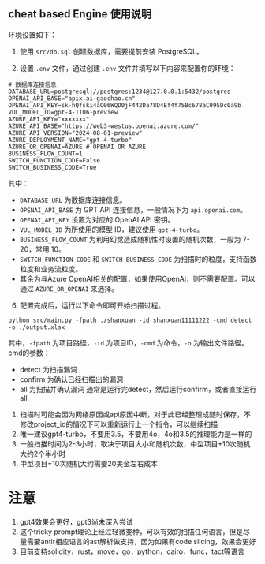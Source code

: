 ## cheat based Engine 使用说明

环境设置如下：

1. 使用 `src/db.sql` 创建数据库，需要提前安装 PostgreSQL。

2. 设置 `.env` 文件，通过创建 `.env` 文件并填写以下内容来配置你的环境：

```
# 数据库连接信息
DATABASE_URL=postgresql://postgres:1234@127.0.0.1:5432/postgres
OPENAI_API_BASE="apix.ai-gaochao.cn"
OPENAI_API_KEY=sk-hQfski4aO06WQD0jF442Da78D4Ef4f758c678aC095Dc0a9b
VUL_MODEL_ID=gpt-4-1106-preview
AZURE_API_KEY="xxxxxxx"
AZURE_API_BASE="https://web3-westus.openai.azure.com/"
AZURE_API_VERSION="2024-08-01-preview"
AZURE_DEPLOYMENT_NAME="gpt-4-turbo"
AZURE_OR_OPENAI=AZURE # OPENAI OR AZURE
BUSINESS_FLOW_COUNT=1
SWITCH_FUNCTION_CODE=False
SWITCH_BUSINESS_CODE=True
```

其中：
- `DATABASE_URL` 为数据库连接信息。
- `OPENAI_API_BASE` 为 GPT API 连接信息，一般情况下为 `api.openai.com`。
- `OPENAI_API_KEY` 设置为对应的 OpenAI API 密钥。
- `VUL_MODEL_ID` 为所使用的模型 ID，建议使用 `gpt-4-turbo`。
- `BUSINESS_FLOW_COUNT` 为利用幻觉造成随机性时设置的随机次数，一般为 7-20，常用 10。
- `SWITCH_FUNCTION_CODE` 和 `SWITCH_BUSINESS_CODE` 为扫描时的粒度，支持函数粒度和业务流粒度。
- 其余为与Azure OpenAI相关的配置，如果使用OpenAI，则不需要配置。可以通过 `AZURE_OR_OPENAI` 来选择。

6. 配置完成后，运行以下命令即可开始扫描过程。
```
python src/main.py -fpath ./shanxuan -id shanxuan11111222 -cmd detect -o ./output.xlsx
```
其中，`-fpath` 为项目路径，`-id` 为项目ID，`-cmd` 为命令，`-o` 为输出文件路径。
cmd的参数：
- detect 为扫描漏洞
- confirm 为确认已经扫描出的漏洞
- all 为扫描并确认漏洞
通常是运行完detect，然后运行confirm，或者直接运行all

1. 扫描时可能会因为网络原因或api原因中断，对于此已经整理成随时保存，不修改project_id的情况下可以重新运行上一个指令，可以继续扫描
2. 唯一建议gpt4-turbo，不要用3.5，不要用4o，4o和3.5的推理能力是一样的
3. 一般扫描时间为2-3小时，取决于项目大小和随机次数，中型项目+10次随机大约2个半小时
4. 中型项目+10次随机大约需要20美金左右成本
# 注意
1. gpt4效果会更好，gpt3尚未深入尝试
2. 这个tricky prompt理论上经过轻微变种，可以有效的扫描任何语言，但是尽量需要antlr相应语言的ast解析做支持，因为如果有code slicing，效果会更好
3. 目前支持solidity，rust，move，go，python，cairo，func，tact等语言
